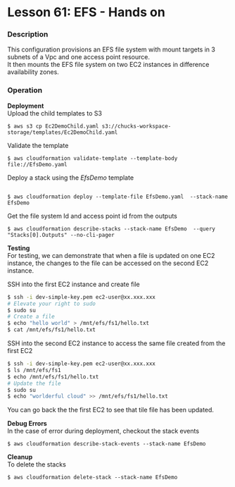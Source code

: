 # Lesson 61: EFS - Hands on

### Description

This configuration provisions an EFS file system with mount targets in 3 subnets of a Vpc and one access point resource.  
It then mounts the EFS file system on two EC2 instances in difference availability zones.

### Operation

**Deployment**  
Upload the child templates to S3

```
$ aws s3 cp Ec2DemoChild.yaml s3://chucks-workspace-storage/templates/Ec2DemoChild.yaml
```

Validate the template

```
$ aws cloudformation validate-template --template-body file://EfsDemo.yaml
```

Deploy a stack using the _EfsDemo_ template

```

$ aws cloudformation deploy --template-file EfsDemo.yaml  --stack-name EfsDemo
```

Get the file system Id and access point id from the outputs

```
$ aws cloudformation describe-stacks --stack-name EfsDemo  --query "Stacks[0].Outputs" --no-cli-pager
```

**Testing**  
For testing, we can demonstrate that when a file is updated on one EC2 instance,
the changes to the file can be accessed on the second EC2 instance.

SSH into the first EC2 instance and create file

```bash
$ ssh -i dev-simple-key.pem ec2-user@xx.xxx.xxx
# Elevate your right to sudo
$ sudo su
# Create a file
$ echo "hello world" > /mnt/efs/fs1/hello.txt
$ cat /mnt/efs/fs1/hello.txt
```

SSH into the second EC2 instance to access the same file created from the first EC2

```bash
$ ssh -i dev-simple-key.pem ec2-user@xx.xxx.xxx
$ ls /mnt/efs/fs1
$ echo /mnt/efs/fs1/hello.txt
# Update the file
$ sudo su
$ echo "worlderful cloud" >> /mnt/efs/fs1/hello.txt
```

You can go back the the first EC2 to see that tile file has been updated.

**Debug Errors**  
In the case of error during deployment, checkout the stack events

```
$ aws cloudformation describe-stack-events --stack-name EfsDemo
```

**Cleanup**  
To delete the stacks

```
$ aws cloudformation delete-stack --stack-name EfsDemo
```
